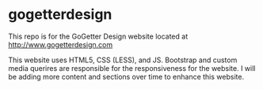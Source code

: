 # gogetterdesign
This repo is for the GoGetter Design website located at http://www.gogetterdesign.com

This website uses HTML5, CSS (LESS), and JS. Bootstrap and custom media querires are responsible for the responsiveness for the website. I will be adding more content and sections over time to enhance this website.
